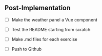 ## Post-Implementation
- [ ] Make the weather panel a Vue component
- [ ] Test the README starting from scratch
- [ ] Make .md files for each exercise
- [ ] Push to Github

